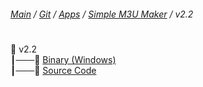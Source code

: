 ﻿###### [Main](https://pikakid98.github.io) / [Git](https://git-pikakid98.github.io) / [Apps](https://git-pikakid98.github.io/apps) / [Simple M3U Maker](https://git-pikakid98.github.io/apps/simple-m3u-maker) / v2.2
<h1></h1>

📂 v2.2
\
┃───📄 [Binary (Windows)](https://github.com/Git-Pikakid98/simple-m3u-maker/releases/download/v2.2/Simple.M3U.Maker.v2.2.7z)
\
┃───📄 [Source Code](https://github.com/Git-Pikakid98/simple-m3u-maker/archive/refs/tags/v2.2.zip)

